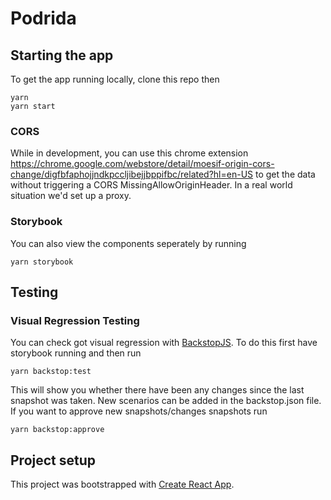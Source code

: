 # Podrida

## Starting the app

To get the app running locally, clone this repo then

```
yarn
yarn start
```

### CORS

While in development, you can use this chrome extension https://chrome.google.com/webstore/detail/moesif-origin-cors-change/digfbfaphojjndkpccljibejjbppifbc/related?hl=en-US to get the data without triggering a CORS MissingAllowOriginHeader. In a real world situation we'd set up a proxy.

### Storybook

You can also view the components seperately by running
```
yarn storybook

```

## Testing

### Visual Regression Testing

You can check got visual regression with [BackstopJS](https://github.com/garris/BackstopJS). To do this first have storybook running and then run
```
yarn backstop:test
```
This will show you whether there have been any changes since the last snapshot was taken. New scenarios can be added in the backstop.json file. If you want to approve new snapshots/changes snapshots run
```
yarn backstop:approve
```

## Project setup

This project was bootstrapped with [Create React App](docs/createReactApp.md).